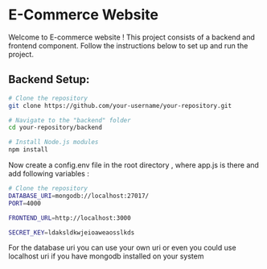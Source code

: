 # E-Commerce Website

Welcome to E-commerce website ! This project consists of a backend and frontend component. Follow the instructions below to set up and run the project.

## Backend Setup:

```bash
# Clone the repository
git clone https://github.com/your-username/your-repository.git

# Navigate to the "backend" folder
cd your-repository/backend

# Install Node.js modules
npm install

```
Now create a config.env file in the root directory , where app.js is there and add following variables :
```bash
# Clone the repository
DATABASE_URI=mongodb://localhost:27017/
PORT=4000

FRONTEND_URL=http://localhost:3000

SECRET_KEY=ldaksldkwjeioaweaosslkds
```

For the database uri you can use your own uri or even you could use localhost uri if you have mongodb installed on your system 